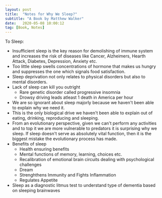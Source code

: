 ```yaml
---
layout: post
title:  "Notes for Why We Sleep?"
subtitle: "A Book by Matthew Walker"
date:   2020-05-08 10:00:12
tag: [Book, Notes]
---
```


To Sleep:
- Insufficient sleep is the key reason for demolishing of immune system and increases the risk of diseases like Cancer, Alzheimers, Hearth Attack, Diabetes, Depression, Anxiety etc.
- Too little sleep swells concentrations of hormone that makes us hungry and suppresses the one which signals food satisfaction.
- Sleep deprivation not only relates to physical disorders but also to mental disorders.
- Lack of sleep can kill you outright 
    - Rare genetic disorder called progressive insomnia
    - Drowsy driving leads atleast 1 death in America per hour
- We are so ignorant about sleep majorly because we haven't been able to explain why we need it. 
- This is the only biological drive we haven't been able to explain out of eating, drinking, reproducing and sleeping.
- From an evolutionary perspective, given we can't perform any activities and to top it we are more vulnerable to predators it is surprising why we sleep. If sleep doesn't serve as absolutely vital function, then it is the biggest mistake the evolutionary process has made.
- Benefits of sleep
    - Health ensuring benefits
    - Mental functions of memory, learning, choices etc.
    - Recalibration of emotional brain circuits dealing with psychological challenges
    - Dream
    - Strenghthens Immunity and Fights Inflammation
    - Regulates Appetite
- Sleep as a diagnostic litmus test to understand type of dementia based on sleeping brainwaves
 
